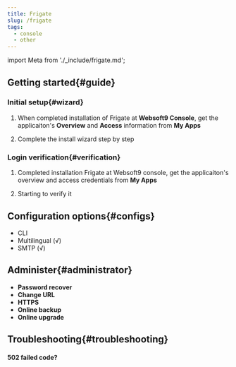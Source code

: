 ```yaml
---
title: Frigate
slug: /frigate
tags:
  - console
  - other
---
```


import Meta from './_include/frigate.md';

<Meta name="meta" />

## Getting started{#guide}

### Initial setup{#wizard}

1. When completed installation of Frigate at **Websoft9 Console**, get the applicaiton's **Overview** and **Access** information from **My Apps**  

2. Complete the install wizard step by step

### Login verification{#verification}

1. Completed installation Frigate at Websoft9 console, get the applicaiton's overview and access credentials from **My Apps**  

2. Starting to verify it

## Configuration options{#configs}

- CLI
- Multilingual (√)
- SMTP (√)

## Administer{#administrator}

- **Password recover**
- **Change URL**
- **HTTPS**
- **Online backup**
- **Online upgrade**

## Troubleshooting{#troubleshooting}

#### 502 failed code?